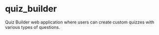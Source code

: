 # quiz_builder
Quiz Builder web application where users can create custom quizzes with various types of questions.

